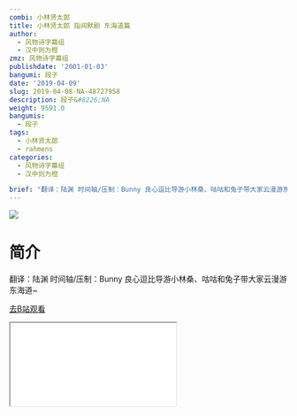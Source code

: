 ```yaml
---
combi: 小林贤太郎
title: 小林贤太郎 指间默剧 东海道篇
author:
  - 风物诗字幕组
  - 汉中则为橙
zmz: 风物诗字幕组
publishdate: '2001-01-03'
bangumi: 段子
date: '2019-04-09'
slug: 2019-04-08-NA-48727958
description: 段子&#8226;NA
weight: 9591.0
bangumis:
  - 段子
tags:
  - 小林贤太郎
  - rahmens
categories:
  - 风物诗字幕组
  - 汉中则为橙

brief: "翻译：陆渊 时间轴/压制：Bunny 良心逗比导游小林桑、咕咕和兔子带大家云漫游东海道~"
---
```

![](https://raw.githubusercontent.com/tcgriffith/owaraisite/master/static/tmpimg/aFvT8Vr.jpg)
# 简介  
翻译：陆渊 时间轴/压制：Bunny
良心逗比导游小林桑、咕咕和兔子带大家云漫游东海道~  

[去B站观看](https://www.bilibili.com/video/av48727958/)
<div class ="resp-container"><iframe class="testiframe" src="//player.bilibili.com/player.html?aid=48727958"", scrolling="no", allowfullscreen="true" > </iframe></div> 
